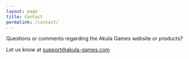 ```yaml
---
layout: page
title: Contact
permalink: /contact/
---
```


Questions or comments regarding the Akula Games website or products?

Let us know at support@akula-games.com